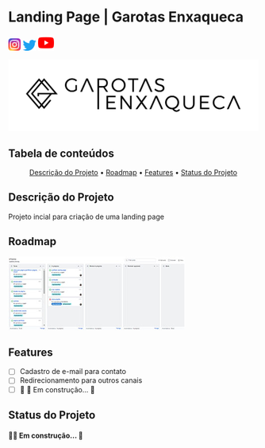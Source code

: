 # Landing Page | Garotas Enxaqueca

[![Instagram](./static/instagram-logo.png)](https://instagram.com/garotasenxaqueca)
[![Twitter](./static/twitter-logo.png)](https://twitter.com/calmacah)
[![Youtube](./static/youtube-logo.png)](https://www.youtube.com/c/garotasenxaqueca)

![](./static/01_GE_Logo_black.png)

## Tabela de conteúdos

<p align="center">
 <a href="#Descrição do Projeto">Descrição do Projeto</a> •
 <a href="#roadmap">Roadmap</a> • 
 <a href="#Features">Features</a> • 
 <a href="#Status do Projeto">Status do Projeto</a>
</p>

## Descrição do Projeto
<p> Projeto incial para criação de uma landing page</p>

## Roadmap
![](./static/roadmap.jpg)

## Features

- [ ] Cadastro de e-mail para contato
- [ ] Redirecionamento para outros canais
- [ ] 🚧 🚀 Em construção...  🚧

## Status do Projeto
<h4> 
	🚧🚀 Em construção...  🚧
</h4>